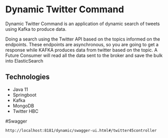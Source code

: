 # Dynamic Twitter Command

Dynamic Twitter Command is an application of dynamic search of tweets using Kafka to produce data.

Doing a search using the Twitter API based on the topics informed on the endpoints. These endpoints are asynchronous, so you are going to get a response while KAFKA produces data from twitter based on the topic.
A Future Consumer will read all the data sent to the broker and save the bulk into ElasticSearch 

## Technologies
- Java 11
- Springboot
- Kafka
- MongoDB
- Twitter HBC

#Swagger 

```bash
http://localhost:8181/dynamic/swagger-ui.html#/twitter45controller
```

